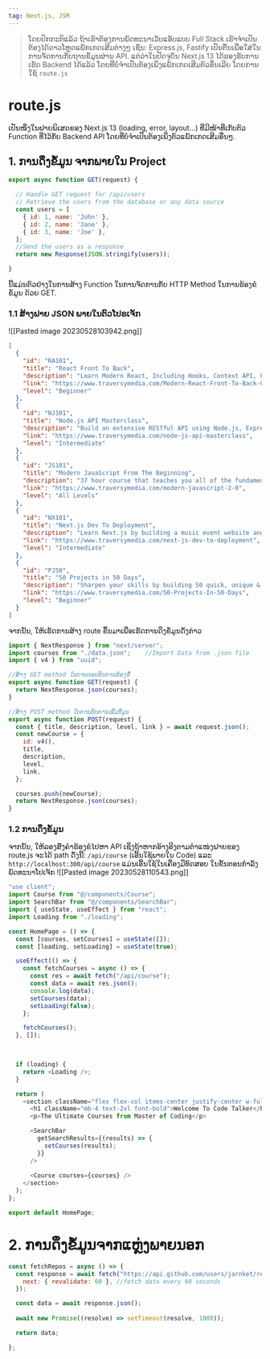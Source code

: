 ```yaml
---
tag: Next.js, JSM
---
```

>ໂດຍປົກກະຕິແລ້ວ ຖ້າເຮົາຕ້ອງການພັດທະນາເວັບແອັບແບບ Full Stack ເຮົາຈຳເປັນຕ້ອງໄດ້ດາວໂຫຼດແພັກເກດເສີມຕ່າງໆ ເຊັ່ນ: Express.js, Fastify ເປັນຕົ້ນເພື່ອໃສ່ໃນການຈັດການກັບຖານຂໍ້ມູນຜ່ານ API.
>ແຕ່ວ່າໃນປັດຈຸບັນ Next.js 13 ໄດ້ຮອງຮັບການເຮັດ Backend ໄດ້ແລ້ວ ໂດຍທີ່ບໍ່ຈຳເປັນຕ້ອງເພິ່ງແພັກເກດເສີມຕົວອື່ນເລີຍ ໂດຍການໃຊ້ `route.js`
# route.js
ເປັນໜຶ່ງໃນຟາຍພິເສດຂອງ Next.js 13 (loading, error, layout...) ທີ່ມີໜ້າທີ່ເກັບຕົວ Function ທີ່ໄວ້ກັບ Backend API ໂດຍທີ່ບໍ່ຈຳເປັນຕ້ອງເພິ່ງຕົວແພັກເກດເສີມອື່ນໆ.
## 1. ການດຶງຂໍ້ມູນ ຈາກພາຍໃນ Project

```js
export async function GET(request) {

  // Handle GET request for /api/users
  // Retrieve the users from the database or any data source
  const users = [
    { id: 1, name: 'John' },
    { id: 2, name: 'Jane' },
    { id: 3, name: 'Joe' },
  ];  
  //Send the users as a response
  return new Response(JSON.stringify(users));

}
```
ນີ້ແມ່ນຕົວຢ່າງໃນການສ້າງ Function ໃນການຈັດການກັບ HTTP Method ໃນການຮ້ອງຂໍຂໍ້ມູນ ດ້ວຍ GET.
### 1.1 ສ້າງຟາຍ JSON ພາຍໃນຕົວໂປຣເຈັກ
![[Pasted image 20230528103942.png]]

```json
[
  {
    "id": "RA101",
    "title": "React Front To Back",
    "description": "Learn Modern React, Including Hooks, Context API, Full Stack MERN & Redux By Building Real Life Projects.",
    "link": "https://www.traversymedia.com/Modern-React-Front-To-Back-Course",
    "level": "Beginner"
  },
  {
    "id": "NJ101",
    "title": "Node.js API Masterclass",
    "description": "Build an extensive RESTful API using Node.js, Express, and MongoDB",
    "link": "https://www.traversymedia.com/node-js-api-masterclass",
    "level": "Intermediate"
  },
  {
    "id": "JS101",
    "title": "Modern JavaScript From The Beginning",
    "description": "37 hour course that teaches you all of the fundamentals of modern JavaScript.",
    "link": "https://www.traversymedia.com/modern-javascript-2-0",
    "level": "All Levels"
  },
  {
    "id": "NX101",
    "title": "Next.js Dev To Deployment",
    "description": "Learn Next.js by building a music event website and a web dev blog as a static website",
    "link": "https://www.traversymedia.com/next-js-dev-to-deployment",
    "level": "Intermediate"
  },
  {
    "id": "PJ50",
    "title": "50 Projects in 50 Days",
    "description": "Sharpen your skills by building 50 quick, unique & fun mini projects.",
    "link": "https://www.traversymedia.com/50-Projects-In-50-Days",
    "level": "Beginner"
  }
]
```
ຈາກນັ້ນ,​ ໃຫ້ເຮັດການສ້າງ route ຂຶ້ນມາເພື່ອເຮັດການດຶງຂໍ້ມູນດັ່ງກ່າວ
```js
import { NextResponse } from "next/server";
import courses from "./data.json";    //Import Data from .json file
import { v4 } from "uuid";

//ສ້າງ GET method ໃນການຕອບຮັບການຮ້ອງຂໍ້
export async function GET(request) {
  return NextResponse.json(courses);
}

//ສ້າງ POST method ໃນການຮັບການເພີ່ມຂໍ້ມູນ
export async function POST(request) {
  const { title, description, level, link } = await request.json();
  const newCourse = {
    id: v4(),
    title,
    description,
    level,
    link,
  };

  courses.push(newCourse);
  return NextResponse.json(courses);
}
```
### 1.2 ການດຶງຂໍ້ມູນ
ຈາກນັ້ນ, ໃຫ້ລອງສົ່ງຄຳຮ້ອງຂໍໄປຫາ API ເຊິ່ງຖ້າຫາກອ້າງອີງຕາມຕຳແໜ່ງຟາຍຂອງ route.js ຈະໄດ້ path ດັ່ງນີ້: `/api/course` (ເອີ້ນໃຊ້ພາຍໃນ Code) ແລະ `http://localhost:300/api/course` ແມ່ນເອີ້ນໃຊ້ໃນເຄື່ອງມືທົດສອບ ໃນຂັ້ນຕອນກຳລັງພັດທະນາໂປເຈັກ
![[Pasted image 20230528110543.png]]

```js
"use client";
import Course from "@/components/Course";
import SearchBar from "@/components/SearchBar";
import { useState, useEffect } from "react";
import Loading from "./loading";

const HomePage = () => {
  const [courses, setCourses] = useState([]);
  const [loading, setLoading] = useState(true);

  useEffect(() => {
    const fetchCourses = async () => {
      const res = await fetch("/api/course");
      const data = await res.json();
      console.log(data);
      setCourses(data);
      setLoading(false);
    };

    fetchCourses();
  }, []);

  

  if (loading) {
    return <Loading />;
  }

  return (
    <section className="flex flex-col items-center justify-center w-full text-center">
      <h1 className="mb-4 text-2xl font-bold">Welcome To Code Talker</h1>
      <p>The Ultimate Courses from Master of Coding</p>

      <SearchBar
        getSearchResults={(results) => {
          setCourses(results);
        }}
      />
      
      <Course courses={courses} />
    </section>
  );
};

export default HomePage;
```
# 2. ການດຶງຂໍ້ມູນຈາກແຫຼ່ງພາຍນອກ

```jsx
const fetchRepos = async () => {
  const response = await fetch("https://api.github.com/users/jarnket/repos", {
    next: { revalidate: 60 }, //fetch data every 60 seconds
  });

  const data = await response.json();
  
  await new Promise((resolve) => setTimeout(resolve, 1000));

  return data;

};
```